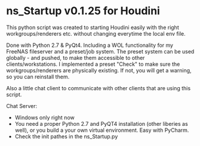 # ns_Startup v0.1.25 for Houdini

This python script was created to starting Houdini easily with the right 
workgroups/renderers etc. without changing everytime the local env file.

Done with Python 2.7 & PyQt4. Including a WOL functionality for my FreeNAS fileserver and a preset/job system. 
The preset system can be used globally - and pushed, to make them accessible to other clients/workstations. 
I implemented a preset "Check" to make sure the workgroups/renderers are physically existing. 
If not, you will get a warning, so you can reinstall them.

Also a little chat client to communicate with other clients that are using this script.

Chat Server:

- Windows only right now
- You need a proper Python 2.7 and PyQT4 installation (other liberies as well), or you build a your own virtual environment. Easy with PyCharm.
- Check the init pathes in the ns_Startup.py